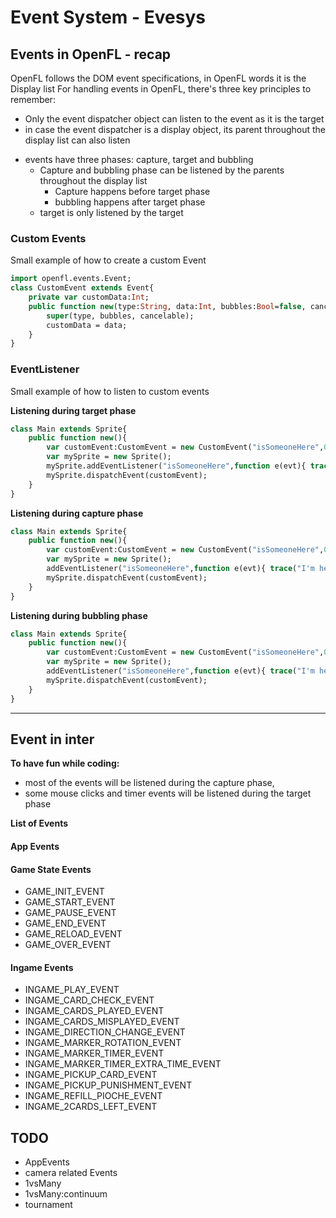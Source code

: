 # Event System - Evesys

## Events in OpenFL - recap
OpenFL follows the DOM event specifications, in OpenFL words it is the Display list
For handling events in OpenFL, there's three key principles to remember:

* Only the event dispatcher object can listen to the event as it is the target
* in case the event dispatcher is a display object, its parent throughout the display list can also listen
+ events have three phases: capture, target and bubbling
    + Capture and bubbling phase can be listened by the parents throughout the display list
        + Capture happens before target phase
        + bubbling happens after target phase
    + target is only listened by the target
        
### Custom Events
Small example of how to create a custom Event

```haxe
import openfl.events.Event;
class CustomEvent extends Event{
    private var customData:Int;
    public function new(type:String, data:Int, bubbles:Bool=false, cancelable:Bool=false){
        super(type, bubbles, cancelable);
        customData = data;
    }
}
```
### EventListener
Small example of how to listen to custom events

**Listening during target phase**
```haxe
class Main extends Sprite{
    public function new(){
        var customEvent:CustomEvent = new CustomEvent("isSomeoneHere",0);
        var mySprite = new Sprite();
        mySprite.addEventListener("isSomeoneHere",function e(evt){ trace("I'm here");});
        mySprite.dispatchEvent(customEvent);
    }
}
```

**Listening during capture phase**
```haxe
class Main extends Sprite{
    public function new(){
        var customEvent:CustomEvent = new CustomEvent("isSomeoneHere",0);
        var mySprite = new Sprite();
        addEventListener("isSomeoneHere",function e(evt){ trace("I'm here");},true);
        mySprite.dispatchEvent(customEvent);
    }
}
```

**Listening during bubbling phase**
```haxe
class Main extends Sprite{
    public function new(){
        var customEvent:CustomEvent = new CustomEvent("isSomeoneHere",0, true);
        var mySprite = new Sprite();
        addEventListener("isSomeoneHere",function e(evt){ trace("I'm here");});
        mySprite.dispatchEvent(customEvent);
    }
}
```
_ _ _
## Event in inter

**To have fun while coding:**

+ most of the events will be listened during the capture phase,
+ some mouse clicks and timer events will be listened during the target phase

**List of Events**

#### App Events

#### Game State Events
+ GAME_INIT_EVENT
+ GAME_START_EVENT
+ GAME_PAUSE_EVENT
+ GAME_END_EVENT
+ GAME_RELOAD_EVENT
+ GAME_OVER_EVENT
	
#### Ingame Events
+ INGAME_PLAY_EVENT
+ INGAME_CARD_CHECK_EVENT
+ INGAME_CARDS_PLAYED_EVENT
+ INGAME_CARDS_MISPLAYED_EVENT
+ INGAME_DIRECTION_CHANGE_EVENT
+ INGAME_MARKER_ROTATION_EVENT
+ INGAME_MARKER_TIMER_EVENT
+ INGAME_MARKER_TIMER_EXTRA_TIME_EVENT
+ INGAME_PICKUP_CARD_EVENT
+ INGAME_PICKUP_PUNISHMENT_EVENT
+ INGAME_REFILL_PIOCHE_EVENT
+ INGAME_2CARDS_LEFT_EVENT


## TODO
+ AppEvents
+ camera related Events
+ 1vsMany
+ 1vsMany:continuum
+ tournament
